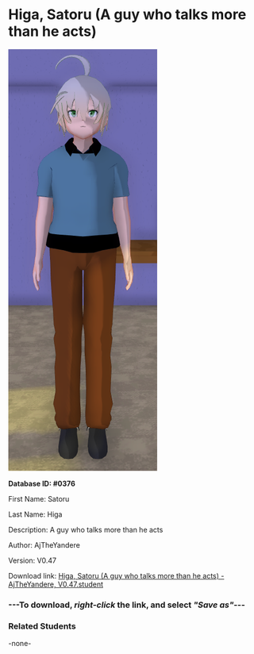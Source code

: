 # Higa, Satoru (A guy who talks more than he acts)

<img src="Files/Higa, Satoru (A guy who talks more than he acts).png" title="Higa, Satoru (A guy who talks more than he acts) - AjTheYandere, V0.47">

**Database ID: #0376**

First Name: Satoru

Last Name: Higa

Description: A guy who talks more than he acts

Author: AjTheYandere

Version: V0.47

Download link: <a href="https://raw.githubusercontent.com/Arbiter1223/Daigaku-Gurashi-Custom-Students/master/Students/Files/Higa%2C%20Satoru%20(A%20guy%20who%20talks%20more%20than%20he%20acts)%20-%20AjTheYandere%2C%20V0.47.student">Higa, Satoru (A guy who talks more than he acts) - AjTheYandere, V0.47.student</a>

### ---**To download, _right-click_ the link, and select _"Save as"_**---

### Related Students

-none-
